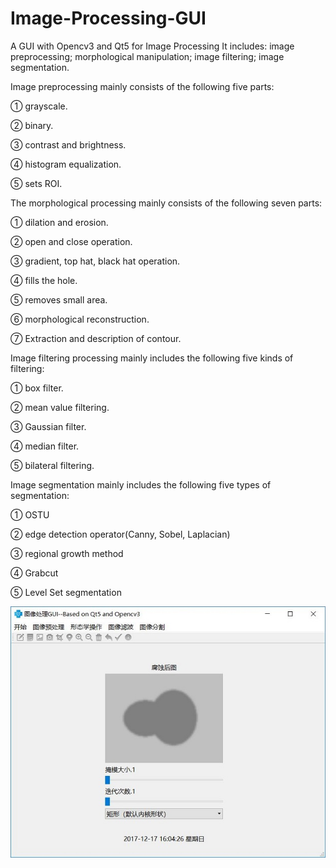 # Image-Processing-GUI
A GUI with Opencv3 and Qt5 for Image Processing
It includes: image preprocessing; morphological manipulation; image filtering; image segmentation.

Image preprocessing mainly consists of the following five parts:

① grayscale.

② binary.

③ contrast and brightness.

④ histogram equalization.

⑤ sets ROI.


The morphological processing mainly consists of the following seven parts:

① dilation and erosion.

② open and close operation.

③ gradient, top hat, black hat operation.

④ fills the hole.

⑤ removes small area.

⑥ morphological reconstruction.

⑦ Extraction and description of contour.


Image filtering processing mainly includes the following five kinds of filtering:

① box filter.

② mean value filtering.

③ Gaussian filter.

④ median filter.

⑤ bilateral filtering.


Image segmentation mainly includes the following five types of segmentation:

① OSTU

② edge detection operator(Canny, Sobel, Laplacian)

③ regional growth method

④ Grabcut

⑤ Level Set segmentation

![Demo](1.JPG) 